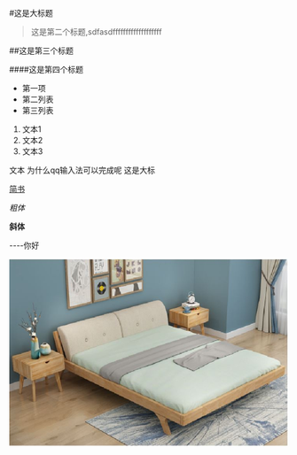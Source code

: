 
#这是大标题
>这是第二个标题,sdfasdfffffffffffffffffff

##这是第三个标题

####这是第四个标题


- 第一项
- 第二列表
- 第三列表

1. 文本1
2. 文本2
3. 文本3

文本
为什么qq输入法可以完成呢
这是大标


[简书](http://www.jianshu.com)

*粗体*

**斜体**





----你好


![](./test.JPG "这是一个测试")